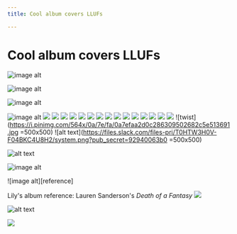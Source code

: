 ```yaml
---
title: Cool album covers LLUFs

---
```


# Cool album covers LLUFs

![image alt](https://i.pinimg.com/564x/82/73/0f/82730f801092f6b7a7c72a5cd08deb08.jpg)

![image alt](https://i.pinimg.com/474x/b1/18/24/b11824ecae4355e7787f498b83b649c7.jpg)

![image alt](https://i.pinimg.com/474x/7e/a2/15/7ea215c68d631965fc9c6955f2c4f61f.jpg)

![image alt](https://i.pinimg.com/474x/ac/4b/26/ac4b26e0c2a4c6e489a253ef08330486.jpg)
![](https://i.imgur.com/bP8166f.jpg)
![](https://i.imgur.com/qbyRWXo.jpg)
![](https://i.imgur.com/vsnXX6P.jpg)
![](https://i.imgur.com/G31lduD.jpg)
![](https://i.imgur.com/785aTQP.jpg)
![](https://i.imgur.com/XOB4g6W.jpg)
![](https://i.imgur.com/qORDDQI.jpg)
![](https://i.imgur.com/6HSaS6J.jpg)
![](https://i.imgur.com/dASmt7z.jpg)
![](https://i.imgur.com/n292KA1.jpg)
![](https://i.pinimg.com/474x/a7/b8/de/a7b8de672d7069e8d2452d9f46744443.jpg)
![](https://i.pinimg.com/474x/63/da/e7/63dae7c6e41992fb8c7eb5f1d9c16dce.jpg)
![](https://i.pinimg.com/474x/c8/44/83/c84483d66b7337b1bcfc884ca21951ef.jpg)
![](https://i.ytimg.com/vi/Btdrr2VCXw8/maxresdefault.jpg)
![](https://i.scdn.co/image/ab67616d0000b27367cec6ade5a9c4575c8a364c)
![twist](https://i.pinimg.com/564x/0a/7e/fa/0a7efaa2d0c286309502682c5e513691.jpg =500x500)
![alt text](https://files.slack.com/files-pri/T0HTW3H0V-F04BKC4U8H2/system.png?pub_secret=92940063b0 =500x500)

![alt text](https://files.slack.com/files-pri/T0HTW3H0V-F04BGKULRCJ/album_cover_jeg_11172022.png?pub_secret=aee2850b81)


![image alt](https://i.scdn.co/image/ab67616d0000b273a408c78e231f716383a58eb3)

![image alt][reference]

Lily's album reference: Lauren Sanderson's *Death of a Fantasy*
![](https://i.imgur.com/yBbyszI.png)

![alt text](https://files.slack.com/files-pri/T0HTW3H0V-F04C780A6UB/image.png?pub_secret=3b4485012d)

![](https://i.imgur.com/wZ21Za9.jpg)

